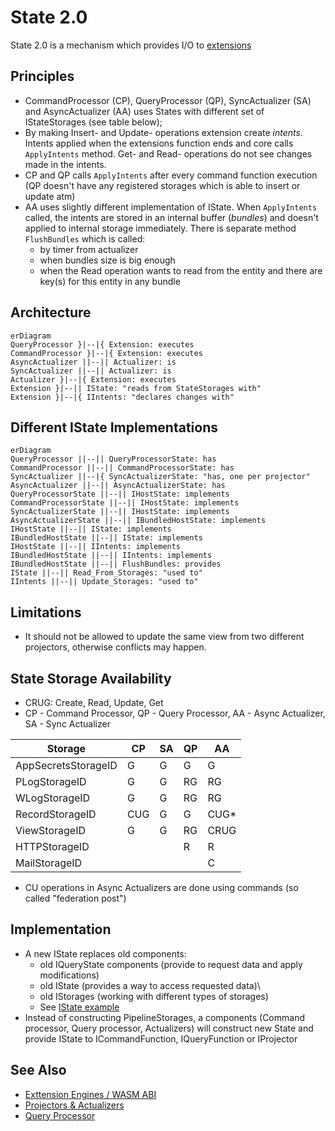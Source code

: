 # State 2.0
State 2.0 is a mechanism which provides I/O to [extensions](./ext-engines.md)

## Principles

- CommandProcessor (CP), QueryProcessor (QP), SyncActualizer (SA) and AsyncActualizer (AA) uses States with different set of IStateStorages (see table below);
- By making Insert- and Update- operations extension create *intents*. Intents applied when the extensions function ends and core calls `ApplyIntents` method. Get- and Read- operations do not see changes made in the intents.
- CP and QP calls `ApplyIntents` after every command function execution (QP doesn't have any registered storages which is able to insert or update atm)
- AA uses slightly different implementation of IState. When `ApplyIntents` called, the intents are stored in an internal buffer (*bundles*) and doesn't applied to internal storage immediately. There is separate method `FlushBundles` which is called:
  - by timer from actualizer
  - when bundles size is big enough
  - when the Read operation wants to read from the entity and there are key(s) for this entity in any bundle

## Architecture

```mermaid
erDiagram
QueryProcessor }|--|{ Extension: executes
CommandProcessor }|--|{ Extension: executes
AsyncActualizer ||--|| Actualizer: is
SyncActualizer ||--|| Actualizer: is
Actualizer }|--|{ Extension: executes
Extension }|--|| IState: "reads from StateStorages with"
Extension }|--|{ IIntents: "declares changes with"
```

## Different IState Implementations
```mermaid
erDiagram
QueryProcessor ||--|| QueryProcessorState: has
CommandProcessor ||--|| CommandProcessorState: has
SyncActualizer ||--|{ SyncActualizerState: "has, one per projector"
AsyncActualizer ||--|| AsyncActualizerState: has
QueryProcessorState ||--|| IHostState: implements
CommandProcessorState ||--|| IHostState: implements
SyncActualizerState ||--|| IHostState: implements
AsyncActualizerState ||--|| IBundledHostState: implements
IHostState ||--|| IState: implements
IBundledHostState ||--|| IState: implements
IHostState ||--|| IIntents: implements
IBundledHostState ||--|| IIntents: implements
IBundledHostState ||--|| FlushBundles: provides
IState ||--|| Read_From_Storages: "used to"
IIntents ||--|| Update_Storages: "used to"
```

## Limitations
- It should not be allowed to update the same view from two different projectors, otherwise conflicts may happen.

## State Storage Availability
- CRUG: Create, Read, Update, Get
- CP - Command Processor, QP - Query Processor, AA - Async Actualizer, SA - Sync Actualizer

| Storage             |  CP  |  SA  |  QP  |  AA  | 
| ------------------- | ---- | ---- | ---- | ---- |
| AppSecretsStorageID |  G   |  G   |  G   |  G   |
| PLogStorageID       |  G   |  G   |  RG  |  RG  |
| WLogStorageID       |  G   |  G   |  RG  |  RG  |
| RecordStorageID     | CUG  |  G   |  G   | CUG* |
| ViewStorageID       |  G   |  G   |  RG  | CRUG |
| HTTPStorageID       |      |      |  R   |  R   |
| MailStorageID       |      |      |      |  C   |

* CU operations in Async Actualizers are done using commands (so called "federation post")

## Implementation
- A new IState replaces old components:
  - old IQueryState components (provide to request data and apply modifications)
  - old IState (provides a way to access requested data)\\
  - old IStorages (working with different types of storages)
  - See [IState example](https://github.com/heeus/inv-wasm/blob/master/20220326-projector-api/src/state.go)
- Instead of constructing PipelineStorages, a components (Command processor, Query processor, Actualizers) will construct new State and provide IState to ICommandFunction, IQueryFunction or IProjector

## See Also
- [Exttension Engines / WASM ABI](./ext-engines.md)
- [Projectors & Actualizers](../projectors/README.md)
- [Query Processor](../queryprocessor/README.md)